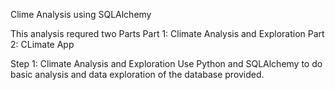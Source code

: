 Clime Analysis using SQLAlchemy

This analysis requred two Parts
    Part 1: Climate Analysis and Exploration
    Part 2: CLimate App

Step 1: Climate Analysis and Exploration
Use Python and SQLAlchemy to do basic analysis and data exploration of the database provided.

